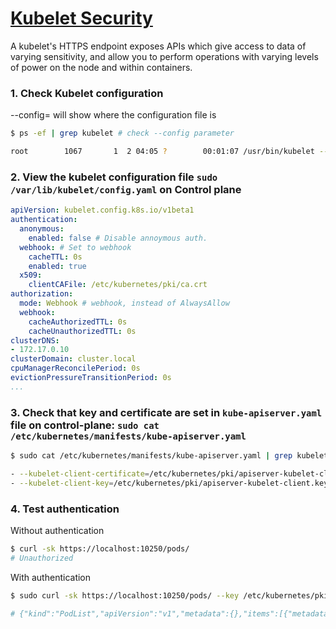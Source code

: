 # [Kubelet Security](https://kubernetes.io/docs/reference/access-authn-authz/kubelet-authn-authz/)

A kubelet's HTTPS endpoint exposes APIs which give access to data of varying sensitivity, and allow you to perform operations with varying levels of power on the node and within containers.


### 1. Check Kubelet configuration

--config= will show where the configuration file is 

```bash
$ ps -ef | grep kubelet # check --config parameter

root        1067       1  2 04:05 ?        00:01:07 /usr/bin/kubelet --bootstrap-kubeconfig=/etc/kubernetes/bootstrap-kubelet.conf --kubeconfig=/etc/kubernetes/kubelet.conf --config=/var/lib/kubelet/config.yaml --container-runtime-endpoint=unix:///var/run/crio/crio.sock --pod-infra-container-image=registry.k8s.io/pause:3.9 --node-ip=10.0.0.10
```

### 2. View the kubelet configuration file `sudo /var/lib/kubelet/config.yaml` on Control plane

```yaml
apiVersion: kubelet.config.k8s.io/v1beta1
authentication:
  anonymous:
    enabled: false # Disable annoymous auth.
  webhook: # Set to webhook
    cacheTTL: 0s
    enabled: true
  x509:
    clientCAFile: /etc/kubernetes/pki/ca.crt
authorization:
  mode: Webhook # webhook, instead of AlwaysAllow
  webhook:
    cacheAuthorizedTTL: 0s
    cacheUnauthorizedTTL: 0s
clusterDNS:
- 172.17.0.10
clusterDomain: cluster.local
cpuManagerReconcilePeriod: 0s
evictionPressureTransitionPeriod: 0s
...
```

### 3. Check that key and certificate are set in `kube-apiserver.yaml` file on control-plane: `sudo cat /etc/kubernetes/manifests/kube-apiserver.yaml`

```bash
$ sudo cat /etc/kubernetes/manifests/kube-apiserver.yaml | grep kubelet-client    

- --kubelet-client-certificate=/etc/kubernetes/pki/apiserver-kubelet-client.crt
- --kubelet-client-key=/etc/kubernetes/pki/apiserver-kubelet-client.key
```    

### 4. Test authentication
Without authentication
```bash
$ curl -sk https://localhost:10250/pods/
# Unauthorized
```
With authentication
```bash
$ sudo curl -sk https://localhost:10250/pods/ --key /etc/kubernetes/pki/apiserver-kubelet-client.key --cert /etc/kubernetes/pki/apiserver-kubelet-client.crt

# {"kind":"PodList","apiVersion":"v1","metadata":{},"items":[{"metadata":{"name":"etcd-controlplane","namespace": ...
```